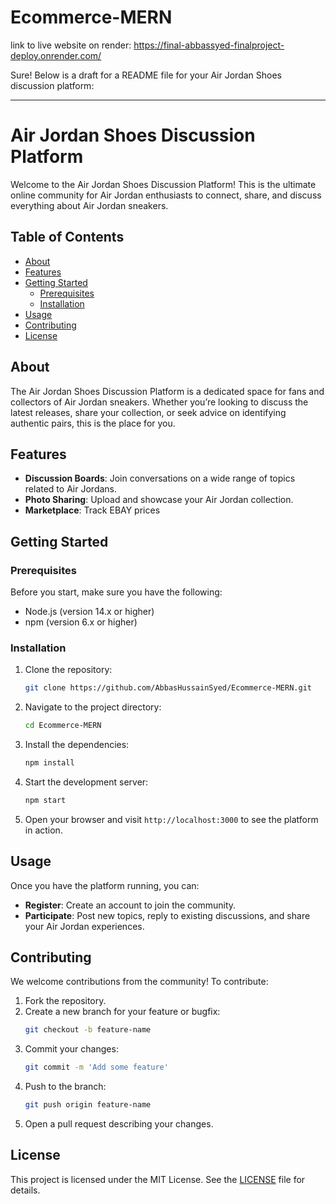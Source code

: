 # Ecommerce-MERN
link to live website on render: https://final-abbassyed-finalproject-deploy.onrender.com/

Sure! Below is a draft for a README file for your Air Jordan Shoes discussion platform:

---

# Air Jordan Shoes Discussion Platform

Welcome to the Air Jordan Shoes Discussion Platform! This is the ultimate online community for Air Jordan enthusiasts to connect, share, and discuss everything about Air Jordan sneakers.

## Table of Contents
- [About](#about)
- [Features](#features)
- [Getting Started](#getting-started)
  - [Prerequisites](#prerequisites)
  - [Installation](#installation)
- [Usage](#usage)
- [Contributing](#contributing)
- [License](#license)


## About
The Air Jordan Shoes Discussion Platform is a dedicated space for fans and collectors of Air Jordan sneakers. Whether you’re looking to discuss the latest releases, share your collection, or seek advice on identifying authentic pairs, this is the place for you.

## Features
- **Discussion Boards**: Join conversations on a wide range of topics related to Air Jordans.
- **Photo Sharing**: Upload and showcase your Air Jordan collection.
- **Marketplace**: Track EBAY prices

## Getting Started

### Prerequisites
Before you start, make sure you have the following:
- Node.js (version 14.x or higher)
- npm (version 6.x or higher)

### Installation
1. Clone the repository:
    ```bash
    git clone https://github.com/AbbasHussainSyed/Ecommerce-MERN.git
    ```
2. Navigate to the project directory:
    ```bash
    cd Ecommerce-MERN
    ```
3. Install the dependencies:
    ```bash
    npm install
    ```
4. Start the development server:
    ```bash
    npm start
    ```
5. Open your browser and visit `http://localhost:3000` to see the platform in action.

## Usage
Once you have the platform running, you can:
- **Register**: Create an account to join the community.
- **Participate**: Post new topics, reply to existing discussions, and share your Air Jordan experiences.

## Contributing
We welcome contributions from the community! To contribute:
1. Fork the repository.
2. Create a new branch for your feature or bugfix:
    ```bash
    git checkout -b feature-name
    ```
3. Commit your changes:
    ```bash
    git commit -m 'Add some feature'
    ```
4. Push to the branch:
    ```bash
    git push origin feature-name
    ```
5. Open a pull request describing your changes.

## License
This project is licensed under the MIT License. See the [LICENSE](LICENSE) file for details.
